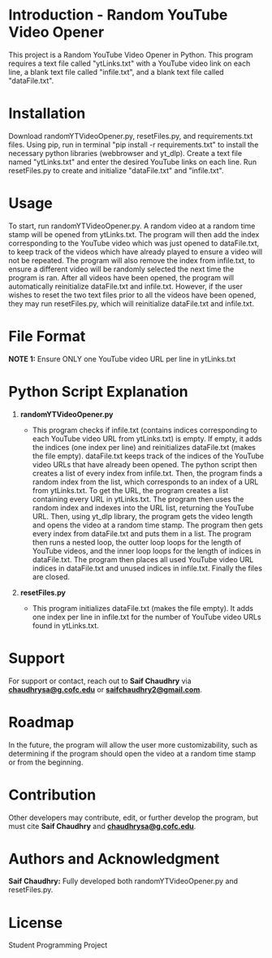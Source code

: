 # Introduction - Random YouTube Video Opener
This project is a Random YouTube Video Opener in Python. This program requires a text file called "ytLinks.txt" with a YouTube video link on each line, a blank text file called "infile.txt", and a blank text file called "dataFile.txt".

# Installation
Download randomYTVideoOpener.py, resetFiles.py, and requirements.txt files. Using pip, run in terminal "pip install -r requirements.txt" to install the necessary python libraries (webbrowser and yt_dlp). Create a text file named "ytLinks.txt" and enter the desired YouTube links on each line. Run resetFiles.py to create and initialize "dataFile.txt" and "infile.txt".  

# Usage
To start, run randomYTVideoOpener.py. A random video at a random time stamp will be opened from ytLinks.txt. The program will then add the index corresponding to the YouTube video which was just opened to dataFile.txt, to keep track of the videos which have already played to ensure a video will not be repeated. The program will also remove the index from infile.txt, to ensure a different video will be randomly selected the next time the program is ran. After all videos have been opened, the program will automatically reinitialize dataFile.txt and infile.txt. However, if the user wishes to reset the two text files prior to all the videos have been opened, they may run resetFiles.py, which will reinitialize dataFile.txt and infile.txt.

# File Format

**NOTE 1:** Ensure ONLY one YouTube video URL per line in ytLinks.txt

# Python Script Explanation

1.  **randomYTVideoOpener.py**
    - This program checks if infile.txt (contains indices corresponding to each YouTube video URL from ytLinks.txt) is empty. If empty, it adds the indices (one index per line) and reinitializes dataFile.txt (makes the file empty). dataFile.txt keeps track of the indices of the YouTube video URLs that have already been opened. The python script then creates a list of every index from infile.txt. Then, the program finds a random index from the list, which corresponds to an index of a URL from ytLinks.txt. To get the URL, the program creates a list containing every URL in ytLinks.txt. The program then uses the random index and indexes into the URL list, returning the YouTube URL. Then, using yt_dlp library, the program gets the video length and opens the video at a random time stamp. The program then gets every index from dataFile.txt and puts them in a list. The program then runs a nested loop, the outter loop loops for the length of YouTube videos, and the inner loop loops for the length of indices in dataFile.txt. The program then places all used YouTube video URL indices in dataFile.txt and unused indices in infile.txt. Finally the files are closed.

2. **resetFiles.py**
    - This program initializes dataFile.txt (makes the file empty). It adds one index per line in infile.txt for the number of YouTube video URLs found in ytLinks.txt.

# Support
For support or contact, reach out to **Saif Chaudhry** via **chaudhrysa@g.cofc.edu** or **saifchaudhry2@gmail.com**.

# Roadmap
In the future, the program will allow the user more customizability, such as determining if the program should open the video at a random time stamp or from the beginning.

# Contribution
Other developers may contribute, edit, or further develop the program, but must cite **Saif Chaudhry** and **chaudhrysa@g.cofc.edu**.

# Authors and Acknowledgment

**Saif Chaudhry:** Fully developed both randomYTVideoOpener.py and resetFiles.py.

# License
Student Programming Project